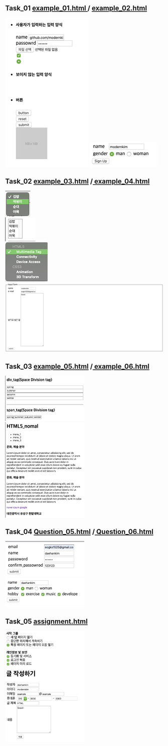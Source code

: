 ## Task_01 <u>example_01.html </u>/ <u>example_02.html</u>

<img src="./assets/example_01.png">
<img  src="./assets/example_02.png">

## Task_02 <u>example_03.html</u> /<u> example_04.html</u>
<div id = header>
<div id = body_01>
<img src="./assets/example_03_1.png">
</div>
<div id = body_02>
</div>
<img  src="./assets/example_03_3.png">
<div id = body_03>

<img  src="./assets/example_03_2.png">
</div>
</div>
<img  src="./assets/example_04.png">


## Task_03 <u>example_05.html</u> /<u> example_06.html</u>
<img  src="./assets/example_05.png" width = "50%">
<img  src="./assets/example_06.png" width = "50%">

## Task_04 <u>Question_05.html</u> /<u> Question_06.html</u>
<img  src="./assets/Q1.png" width = "50%">
<img  src="./assets/Q2.png" width = "50%">

## Task_05 <u>assignment.html</u>
<img  src="./assets/A1.png" width = "50%">
